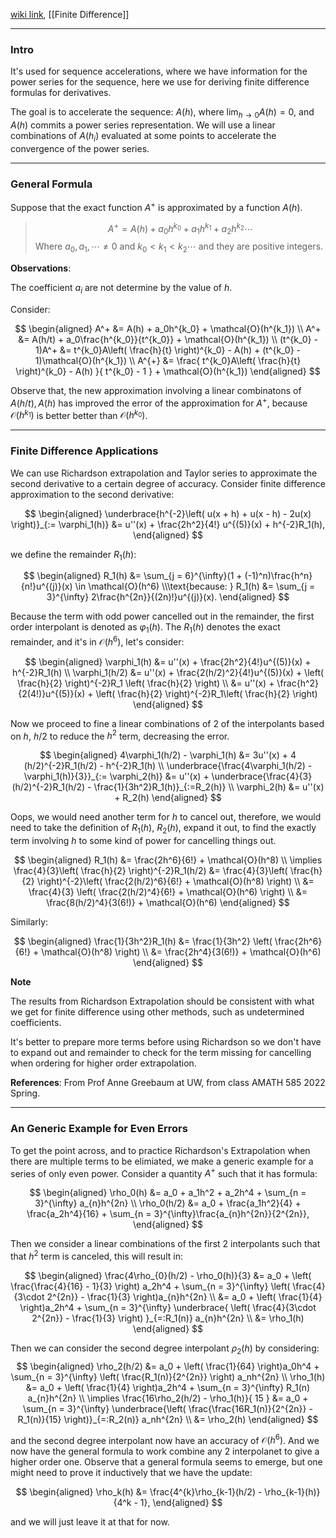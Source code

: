 [wiki link](https://en.wikipedia.org/wiki/Richardson_extrapolation), [[Finite Difference]]

---
### **Intro**

It's used for sequence accelerations, where we have information for the power series for the sequence, here we use for deriving finite difference formulas for derivatives. 

The goal is to accelerate the sequence: $A(h)$, where $\lim_{h\rightarrow 0}A(h) = 0$, and $A(h)$ commits a power series representation. We will use a linear combinations of $A(h_i)$ evaluated at some points to accelerate the convergence of the power series. 

---
### **General Formula**

Suppose that the exact function $A^{+}$ is approximated by a function $A(h)$. 

> $$
>   A^+ = A(h) + a_0h^{k_0} + a_1 h^{k_1} + a_2 h^{k_2} \cdots 
> $$
> Where $a_0, a_1, \cdots \neq 0$ and $k_0 < k_1 < k_2 \cdots$ and they are positive integers. 

**Observations**: 

The coefficient $a_i$ are not determine by the value of $h$. 

Consider: 

$$
\begin{aligned}
    A^+ &= A(h) + a_0h^{k_0} + \mathcal{O}(h^{k_1})
    \\
    A^+ &= A(h/t) + a_0\frac{h^{k_0}}{t^{k_0}}  + \mathcal{O}(h^{k_1})
    \\
    (t^{k_0} - 1)A^+ &= t^{k_0}A\left(
        \frac{h}{t}
    \right)^{k_0} - A(h) + (t^{k_0} - 1)\mathcal{O}(h^{k_1}) 
    \\
    A^{+} &= \frac{
        t^{k_0}A\left(
            \frac{h}{t}
        \right)^{k_0} - A(h)
    }{
        t^{k_0} - 1
    } + \mathcal{O}(h^{k_1})
\end{aligned}
$$

Observe that, the new approximation involving a linear combinatons of $A(h/t), A(h)$ has improved the error of the approximation for $A^+$, because $\mathcal{O}(h^{k_1})$ is better better than $\mathcal{O}(h^{k_0})$. 

---
### **Finite Difference Applications**

We can use Richardson extrapolation and Taylor series to approximate the second derivative to a certain degree of accuracy. Consider finite difference approximation to the second derivative: 

$$
\begin{aligned}
    \underbrace{h^{-2}\left(
        u(x + h) + u(x - h) - 2u(x)
    \right)}_{:= \varphi_1(h)} &= 
    u''(x) + \frac{2h^2}{4!} u^{(5)}(x) + h^{-2}R_1(h),
\end{aligned}
$$

we define the remainder $R_1(h)$: 

$$
\begin{aligned}
    R_1(h) &= \sum_{j = 6}^{\infty}(1 + (-1)^n)\frac{h^n}{n!}u^{(j)}(x) \in \mathcal{O}(h^6)
    \\\text{because: }
    R_1(h) &= \sum_{j = 3}^{\infty}
    2\frac{h^{2n}}{(2n)!}u^{(j)}(x).
\end{aligned}
$$

Because the term with odd power cancelled out in the remainder, the first order interpolant is denoted as $\varphi_1(h)$. The $R_1(h)$ denotes the exact remainder, and it's in $\mathcal{O}(h^6)$, let's consider: 

$$
\begin{aligned}
    \varphi_1(h) &= u''(x) + \frac{2h^2}{4!}u^{(5)}(x) + h^{-2}R_1(h)
    \\
    \varphi_1(h/2) &= u''(x) + \frac{2(h/2)^2}{4!}u^{(5)}(x) + \left(
        \frac{h}{2}
    \right)^{-2}R_1
    \left(
        \frac{h}{2}
    \right)
    \\
    &= 
    u''(x) + \frac{h^2}{2(4!)}u^{(5)}(x) + \left(
        \frac{h}{2}
    \right)^{-2}R_1\left(
        \frac{h}{2}
    \right)
\end{aligned}
$$

Now we proceed to fine a linear combinations of 2 of the interpolants based on $h$, $h/2$ to reduce the $h^2$ term, decreasing the error. 

$$
\begin{aligned}
    4\varphi_1(h/2) - \varphi_1(h) &= 
    3u''(x) + 4 (h/2)^{-2}R_1(h/2) - h^{-2}R_1(h)
    \\
    \underbrace{\frac{4\varphi_1(h/2) - \varphi_1(h)}{3}}_{:= \varphi_2(h)} &= 
    u''(x) + \underbrace{\frac{4}{3}(h/2)^{-2}R_1(h/2) - \frac{1}{3h^2}R_1(h)}_{:=R_2(h)}
    \\
    \varphi_2(h) &= u''(x) + R_2(h)
\end{aligned}
$$

Oops, we would need another term for $h$ to cancel out, therefore, we would need to take the definition of $R_1(h)$, $R_2(h)$, expand it out, to find the exactly term involving $h$ to some kind of power for cancelling things out. 

$$
\begin{aligned}
    R_1(h) &= \frac{2h^6}{6!} + \mathcal{O}(h^8)
    \\
    \implies 
    \frac{4}{3}\left(
        \frac{h}{2}
    \right)^{-2}R_1(h/2) &=
    \frac{4}{3}\left(
        \frac{h}{2}
    \right)^{-2}\left(
        \frac{2(h/2)^6}{6!} + \mathcal{O}(h^8)
    \right)
    \\
    &= \frac{4}{3} \left(
        \frac{2(h/2)^4}{6!} + 
        \mathcal{O}(h^6)
    \right)
    \\
    &= \frac{8(h/2)^4}{3(6!)} + \mathcal{O}(h^6) 
\end{aligned}
$$

Similarly: 

$$
\begin{aligned}
    \frac{1}{3h^2}R_1(h) &= \frac{1}{3h^2}
    \left(
        \frac{2h^6}{6!} + \mathcal{O}(h^8)
    \right)
    \\
    &= \frac{2h^4}{3(6!)} + \mathcal{O}(h^6)
\end{aligned}
$$

**Note**

The results from Richardson Extrapolation should be consistent with what we get for finite difference using other methods, such as undetermined coefficients. 

It's better to prepare more terms before using Richardson so we don't have to expand out and remainder to check for the term missing for cancelling when ordering for higher order extrapolation. 

**References**: 
From Prof Anne Greebaum at UW, from class AMATH 585 2022 Spring. 

---
### **An Generic Example for Even Errors**

To get the point across, and to practice Richardson's Extrapolation when there are multiple terms to be elimiated, we make a generic example for a series of only even power. Consider a quantity $A^+$ such that it has formula: 

$$
\begin{aligned}
    \rho_0(h) &= a_0 + 
    a_1h^2 + 
    a_2h^4 + 
    \sum_{n = 3}^{\infty} a_{n}h^{2n}
    \\
    \rho_0(h/2) &= a_0 + 
    \frac{a_1h^2}{4} + 
    \frac{a_2h^4}{16} + 
    \sum_{n = 3}^{\infty}\frac{a_{n}h^{2n}}{2^{2n}}, 
\end{aligned}
$$

Then we consider a linear combinations of the first 2 interpolants such that that $h^2$ term is canceled, this will result in: 

$$
\begin{aligned}
    \frac{4\rho_{0}(h/2) - \rho_0(h)}{3} &= a_0 + 
    \left(
        \frac{\frac{4}{16} - 1}{3}
    \right) a_2h^4 
    +
    \sum_{n = 3}^{\infty}
    \left(
        \frac{4}{3\cdot 2^{2n}} -  \frac{1}{3}
    \right)a_{n}h^{2n}
    \\
    &= 
    a_0 + 
    \left(
        \frac{1}{4}
    \right)a_2h^4 +
     \sum_{n = 3}^{\infty}
    \underbrace{
        \left(
            \frac{4}{3\cdot 2^{2n}} -  \frac{1}{3}
        \right)
    }_{=:R_1(n)}
    a_{n}h^{2n}
    \\
    &= \rho_1(h)
\end{aligned}
$$

Then we can consider the second degree interpolant $\rho_2(h)$ by considering: 
$$
\begin{aligned}
    \rho_2(h/2) &= 
    a_0 + \left(
        \frac{1}{64}
    \right)a_0h^4
    + 
    \sum_{n = 3}^{\infty}
    \left(
        \frac{R_1(n)}{2^{2n}}
    \right)
    a_nh^{2n}
    \\
    \rho_1(h) &= 
        a_0 + 
    \left(
        \frac{1}{4}
    \right)a_2h^4 +
    \sum_{n = 3}^{\infty}
    R_1(n)
    a_{n}h^{2n}
    \\
    \implies 
    \frac{16\rho_2(h/2) - \rho_1(h)}{
        15
    } &= 
    a_0 + 
    \sum_{n = 3}^{\infty}
    \underbrace{\left(
        \frac{\frac{16R_1(n)}{2^{2n}} - R_1(n)}{15}
    \right)}_{=:R_2(n)}
    a_nh^{2n}
    \\
    &= \rho_2(h)
\end{aligned}
$$

and the second degree interpolant now have an accuracy of $\mathcal O(h^6)$. And we now have the general formula to work combine any 2 interpolanet to give a higher order one. Observe that a general formula seems to emerge, but one might need to prove it inductively that we have the update: 

$$
\begin{aligned}
    \rho_k(h) &= 
    \frac{4^{k}\rho_{k-1}(h/2) - \rho_{k-1}(h)}{4^k - 1}, 
\end{aligned}
$$

and we will just leave it at that for now. 
